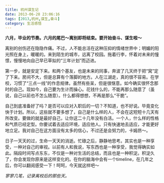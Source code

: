 ```yaml
---
title: 杭州谋生记
date: 2013-06-28 23:06:16
tags: [2013,杭州,谋生,奋斗]
category: 生活感悟
---
```

**六月，毕业的节奏。六月的尾巴～离别即将结束。要开始奋斗、谋生啦～**

离别的创伤还在隐隐作痛。不过，人不能总活在这种压抑的情绪世界中；明媚的阳光照在身上，暖暖的。来到陌生的城市，远离了校园。拖着行李，怀着对未来的憧憬，慢慢地向自己早已草拟的“三年计划”而迈进。

<!--more-->

第一步，就是安定下来。和两个基友，也是未来的同事，奔波了几天终于把“窝”定了下来。房间不大，但是总算有个落脚的地方。人在江湖走，真的很不容易。在学校，习惯了“三点一线”的作息规律。虽然有些呆，但是很惬意。如今确实很怀念那时的自己。现如今，自己要为生计而操心。花钱什么的，不能再那么随意了（虽说，自己以前也不怎么随意）。什么都得想想，不再是那么“干脆”。

自己到底准备好了吗？是否可以应对入职后的一切？不知道，也不好说。毕竟变化快于计划。所以，这些就不要多想了，自己是什么样的人，不会在这短短十几天有所改变。要做的就是最好自己，让你这二十几年没有白活。一个人，什么样的性格和气质已经定型。你要试着去适应环境，适应他人。只有快速地去适应，才能更好地立足。我对自己在这方面没有太多的信心，不过还是会努力的，卡姆昂～。

日子一天天的过，生命一天天的消逝。忙碌之后，静静地思考。其实也是一种享受，一种对自己的审视。以前有人和我说，写东西也是一种享受，我觉得确实如此。隔段时间写点东东，不仅是一种对生活的总结，而且也是一种积淀。积淀久了，你会发现你原来是这样变化的。在你的脑海中会有一个timeline，在几年之后，你可以翻阅感受一下！呵呵，今天就这样吧～

*寥寥几笔，记录离校后的那些天。*

